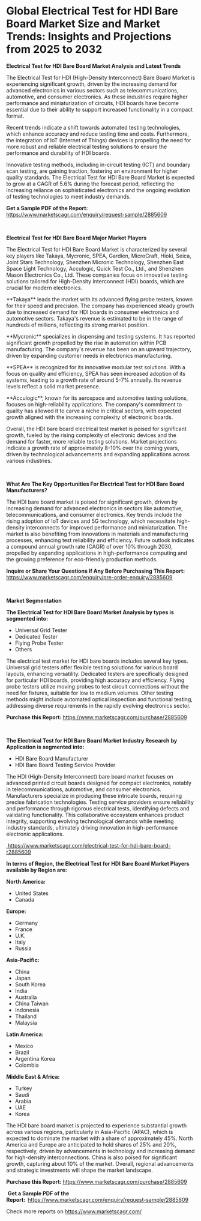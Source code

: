 <p><h1>Global Electrical Test for HDI Bare Board Market Size and Market Trends: Insights and Projections from 2025 to 2032</h1></p><p><strong>Electrical Test for HDI Bare Board Market Analysis and Latest Trends</strong></p>
<p><p>The Electrical Test for HDI (High-Density Interconnect) Bare Board Market is experiencing significant growth, driven by the increasing demand for advanced electronics in various sectors such as telecommunications, automotive, and consumer electronics. As these industries require higher performance and miniaturization of circuits, HDI boards have become essential due to their ability to support increased functionality in a compact format. </p><p>Recent trends indicate a shift towards automated testing technologies, which enhance accuracy and reduce testing time and costs. Furthermore, the integration of IoT (Internet of Things) devices is propelling the need for more robust and reliable electrical testing solutions to ensure the performance and durability of HDI boards. </p><p>Innovative testing methods, including in-circuit testing (ICT) and boundary scan testing, are gaining traction, fostering an environment for higher quality standards. The Electrical Test for HDI Bare Board Market is expected to grow at a CAGR of 5.6% during the forecast period, reflecting the increasing reliance on sophisticated electronics and the ongoing evolution of testing technologies to meet industry demands.</p></p>
<p><strong>Get a Sample PDF of the Report:&nbsp;</strong> <a href="https://www.marketscagr.com/enquiry/request-sample/2885609?utm_campaign=2383&utm_medium=2&utm_source=Github&utm_content=ia&utm_term=13032025&utm_id=electrical-test-for-hdi-bare-board">https://www.marketscagr.com/enquiry/request-sample/2885609</a></p>
<p>&nbsp;</p>
<p><strong>Electrical Test for HDI Bare Board Major Market Players</strong></p>
<p><p>The Electrical Test for HDI Bare Board Market is characterized by several key players like Takaya, Mycronic, SPEA, Gardien, MicroCraft, Hioki, Seica, Joint Stars Technology, Shenzhen Micronic Technology, Shenzhen East Space Light Technology, Acculogic, Quick Test Co., Ltd., and Shenzhen Mason Electronics Co., Ltd. These companies focus on innovative testing solutions tailored for High-Density Interconnect (HDI) boards, which are crucial for modern electronics.</p><p>**Takaya** leads the market with its advanced flying probe testers, known for their speed and precision. The company has experienced steady growth due to increased demand for HDI boards in consumer electronics and automotive sectors. Takaya's revenue is estimated to be in the range of hundreds of millions, reflecting its strong market position.</p><p>**Mycronic** specializes in dispensing and testing systems. It has reported significant growth propelled by the rise in automation within PCB manufacturing. The company's revenue has been on an upward trajectory, driven by expanding customer needs in electronics manufacturing.</p><p>**SPEA** is recognized for its innovative modular test solutions. With a focus on quality and efficiency, SPEA has seen increased adoption of its systems, leading to a growth rate of around 5-7% annually. Its revenue levels reflect a solid market presence.</p><p>**Acculogic**, known for its aerospace and automotive testing solutions, focuses on high-reliability applications. The company's commitment to quality has allowed it to carve a niche in critical sectors, with expected growth aligned with the increasing complexity of electronic boards.</p><p>Overall, the HDI bare board electrical test market is poised for significant growth, fueled by the rising complexity of electronic devices and the demand for faster, more reliable testing solutions. Market projections indicate a growth rate of approximately 8-10% over the coming years, driven by technological advancements and expanding applications across various industries.</p></p>
<p>&nbsp;</p>
<p><strong>What Are The Key Opportunities For Electrical Test for HDI Bare Board Manufacturers?</strong></p>
<p><p>The HDI bare board market is poised for significant growth, driven by increasing demand for advanced electronics in sectors like automotive, telecommunications, and consumer electronics. Key trends include the rising adoption of IoT devices and 5G technology, which necessitate high-density interconnects for improved performance and miniaturization. The market is also benefiting from innovations in materials and manufacturing processes, enhancing test reliability and efficiency. Future outlook indicates a compound annual growth rate (CAGR) of over 10% through 2030, propelled by expanding applications in high-performance computing and the growing preference for eco-friendly production methods.</p></p>
<p><strong>Inquire or Share Your Questions If Any Before Purchasing This Report:</strong> <a href="https://www.marketscagr.com/enquiry/pre-order-enquiry/2885609?utm_campaign=2383&utm_medium=2&utm_source=Github&utm_content=ia&utm_term=13032025&utm_id=electrical-test-for-hdi-bare-board">https://www.marketscagr.com/enquiry/pre-order-enquiry/2885609</a></p>
<p>&nbsp;</p>
<p><strong>Market Segmentation</strong></p>
<p><strong>The Electrical Test for HDI Bare Board Market Analysis by types is segmented into:</strong></p>
<p><ul><li>Universal Grid Tester</li><li>Dedicated Tester</li><li>Flying Probe Tester</li><li>Others</li></ul></p>
<p><p>The electrical test market for HDI bare boards includes several key types. Universal grid testers offer flexible testing solutions for various board layouts, enhancing versatility. Dedicated testers are specifically designed for particular HDI boards, providing high accuracy and efficiency. Flying probe testers utilize moving probes to test circuit connections without the need for fixtures, suitable for low to medium volumes. Other testing methods might include automated optical inspection and functional testing, addressing diverse requirements in the rapidly evolving electronics sector.</p></p>
<p><strong>Purchase this Report:&nbsp;</strong><a href="https://www.marketscagr.com/purchase/2885609?utm_campaign=2383&utm_medium=2&utm_source=Github&utm_content=ia&utm_term=13032025&utm_id=electrical-test-for-hdi-bare-board">https://www.marketscagr.com/purchase/2885609</a></p>
<p>&nbsp;</p>
<p><strong>The Electrical Test for HDI Bare Board Market Industry Research by Application is segmented into:</strong></p>
<p><ul><li>HDI Bare Board Manufacturer</li><li>HDI Bare Board Testing Service Provider</li></ul></p>
<p><p>The HDI (High-Density Interconnect) bare board market focuses on advanced printed circuit boards designed for compact electronics, notably in telecommunications, automotive, and consumer electronics. Manufacturers specialize in producing these intricate boards, requiring precise fabrication technologies. Testing service providers ensure reliability and performance through rigorous electrical tests, identifying defects and validating functionality. This collaborative ecosystem enhances product integrity, supporting evolving technological demands while meeting industry standards, ultimately driving innovation in high-performance electronic applications.</p></p>
<p><a href="https://www.marketscagr.com/electrical-test-for-hdi-bare-board-r2885609?utm_campaign=2383&utm_medium=2&utm_source=Github&utm_content=ia&utm_term=13032025&utm_id=electrical-test-for-hdi-bare-board">&nbsp;https://www.marketscagr.com/electrical-test-for-hdi-bare-board-r2885609</a></p>
<p><strong>In terms of Region, the Electrical Test for HDI Bare Board Market Players available by Region are:</strong></p>
<p>
    <p> <strong> North America: </strong>
        <ul>
            <li>United States</li>
            <li>Canada</li>
        </ul>
        </p> 
    <p> <strong> Europe: </strong>
        <ul>
            <li>Germany</li>
            <li>France</li>
            <li>U.K.</li>
            <li>Italy</li>
            <li>Russia</li>
        </ul>
        </p> 
    <p> <strong> Asia-Pacific: </strong>
        <ul>
            <li>China</li>
            <li>Japan</li>
            <li>South Korea</li>
            <li>India</li>
            <li>Australia</li>
            <li>China Taiwan</li>
            <li>Indonesia</li>
            <li>Thailand</li>
            <li>Malaysia</li>
        </ul>
        </p> 
    <p> <strong> Latin America: </strong>
        <ul>
            <li>Mexico</li>
            <li>Brazil</li>
            <li>Argentina Korea</li>
            <li>Colombia</li>
        </ul>
        </p> 
    <p> <strong> Middle East & Africa: </strong>
        <ul>
            <li>Turkey</li>
            <li>Saudi</li>
            <li>Arabia</li>
            <li>UAE</li>
            <li>Korea</li>
        </ul>
    </p>
    </p>
<p><p>The HDI bare board market is projected to experience substantial growth across various regions, particularly in Asia-Pacific (APAC), which is expected to dominate the market with a share of approximately 45%. North America and Europe are anticipated to hold shares of 25% and 20%, respectively, driven by advancements in technology and increasing demand for high-density interconnections. China is also poised for significant growth, capturing about 10% of the market. Overall, regional advancements and strategic investments will shape the market landscape.</p></p>
<p><strong>Purchase this Report: </strong><a href="https://www.marketscagr.com/purchase/2885609?utm_campaign=2383&utm_medium=2&utm_source=Github&utm_content=ia&utm_term=13032025&utm_id=electrical-test-for-hdi-bare-board">https://www.marketscagr.com/purchase/2885609</a></p>
<p>&nbsp;<strong>Get a Sample PDF of the Report:&nbsp;&nbsp;</strong><a href="https://www.marketscagr.com/enquiry/request-sample/2885609?utm_campaign=2383&utm_medium=2&utm_source=Github&utm_content=ia&utm_term=13032025&utm_id=electrical-test-for-hdi-bare-board">https://www.marketscagr.com/enquiry/request-sample/2885609</a></p>
<p><strong></strong></p>
<p>Check more reports on <a href="https://www.marketscagr.com/?utm_campaign=2383&utm_medium=2&utm_source=Github&utm_content=ia&utm_term=13032025&utm_id=electrical-test-for-hdi-bare-board">https://www.marketscagr.com/</a></p>
